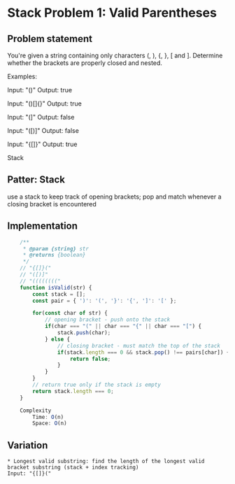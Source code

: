 # Stack Problem 1: Valid Parentheses

## Problem statement

You're given a string containing only characters (, ), {, }, [ and ].
Determine whether the brackets are properly closed and nested.

Examples:

Input: "()"
Output: true

Input: "()[]{}"
Output: true

Input: "(]"
Output: false

Input: "([)]"
Output: false

Input: "{[]}"
Output: true


Stack

## Patter: Stack

use a stack to keep track of opening brackets; pop and match whenever a closing bracket is encountered

## Implementation

```js
    /**
     * @param {string} str
     * @returns {boolean}
     */
    // "{[]}("
    // "([)]"
    // "(((((((("
    function isValid(str) {
        const stack = [];
        const pair = { ')': '(', '}': '{', ']': '[' };

        for(const char of str) {
            // opening bracket - push onto the stack
            if(char === "(" || char === "{" || char === "[") {
                stack.push(char);
            } else {
                // closing bracket - must match the top of the stack
                if(stack.length === 0 && stack.pop() !== pairs[char]) {
                    return false;
                }
            }
        }
        // return true only if the stack is empty
        return stack.length === 0;
    }

    Complexity
        Time: O(n)
        Space: O(n)
```

## Variation
    * Longest valid substring: find the length of the longest valid bracket substring (stack + index tracking)
    Input: "{[]}("